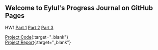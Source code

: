 ## Welcome to Eylul's Progress Journal on GitHub Pages

HW1
[Part 1](/hw1_part1_usd.html)
[Part 2](/hw1_part2_messages.html)
[Part 3](/hw1_part3_electricity.html) <br>


[Project Code](/Project.html){:target="_blank"} <br>
[Project Report](/Project-Report.pdf){:target="_blank"}




<!-- [My Github Page](https://bu-ie-360.github.io/spring24-eylulranasarac/) -->
